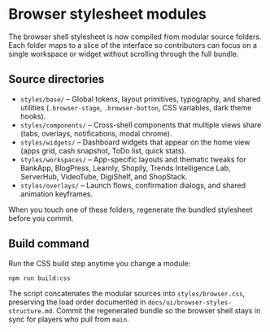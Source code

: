 # Browser stylesheet modules

The browser shell stylesheet is now compiled from modular source folders. Each folder maps to a slice of the interface so contributors can focus on a single workspace or widget without scrolling through the full bundle.

## Source directories
- `styles/base/` – Global tokens, layout primitives, typography, and shared utilities (`.browser-stage`, `.browser-button`, CSS variables, dark theme hooks).
- `styles/components/` – Cross-shell components that multiple views share (tabs, overlays, notifications, modal chrome).
- `styles/widgets/` – Dashboard widgets that appear on the home view (apps grid, cash snapshot, ToDo list, quick stats).
- `styles/workspaces/` – App-specific layouts and thematic tweaks for BankApp, BlogPress, Learnly, Shopily, Trends Intelligence Lab, ServerHub, VideoTube, DigiShelf, and ShopStack.
- `styles/overlays/` – Launch flows, confirmation dialogs, and shared animation keyframes.

When you touch one of these folders, regenerate the bundled stylesheet before you commit.

## Build command
Run the CSS build step anytime you change a module:

```bash
npm run build:css
```

The script concatenates the modular sources into `styles/browser.css`, preserving the load order documented in `docs/ui/browser-styles-structure.md`. Commit the regenerated bundle so the browser shell stays in sync for players who pull from `main`.
